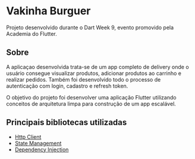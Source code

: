 # Vakinha Burguer

Projeto desenvolvido durante o Dart Week 9, evento promovido pela Academia do Flutter.

## Sobre

A aplicaçao desenvolvida trata-se de um app completo de delivery onde o usuário consegue visualizar produtos, adicionar produtos ao carrinho e realizar pedidos. Também foi desenvolvido todo o processo de autenticação com login, cadastro e refresh token.

O objetivo do projeto foi desenvolver uma aplicação Flutter utilizando conceitos de arquitetura limpa para construção de um app escalável.

## Principais bibliotecas utilizadas

-  [Http Client](https://pub.dev/packages/dio)
-  [State Management](https://pub.dev/packages/bloc)
-  [Dependency Injection](https://pub.dev/packages/provider)
